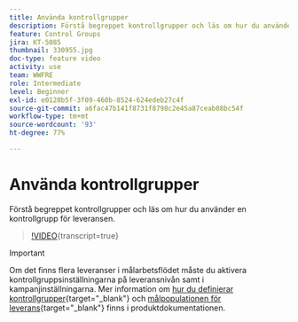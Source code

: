 ```yaml
---
title: Använda kontrollgrupper
description: Förstå begreppet kontrollgrupper och läs om hur du använder en kontrollgrupp för leveransen.
feature: Control Groups
jira: KT-5085
thumbnail: 330955.jpg
doc-type: feature video
activity: use
team: WWFRE
role: Intermediate
level: Beginner
exl-id: e0128b5f-3f09-460b-8524-624edeb27c4f
source-git-commit: a6fac47b141f8731f8798c2e45a87ceab08bc54f
workflow-type: tm+mt
source-wordcount: '93'
ht-degree: 77%

---
```


# Använda kontrollgrupper

Förstå begreppet kontrollgrupper och läs om hur du använder en kontrollgrupp för leveransen.

>[!VIDEO](https://video.tv.adobe.com/v/330955?quality=12&learn=on){transcript=true}

>[!IMPORTANT]
>Om det finns flera leveranser i målarbetsflödet måste du aktivera kontrollgruppsinställningarna på leveransnivån samt i kampanjinställningarna.
>Mer information om [hur du definierar kontrollgrupper](https://experienceleague.adobe.com/docs/campaign-classic/using/orchestrating-campaigns/orchestrate-campaigns/marketing-campaign-target.html?lang=sv#defining-a-control-group){target="_blank"} och [målpopulationen för leverans](https://experienceleague.adobe.com/docs/campaign-classic/using/sending-messages/key-steps-when-creating-a-delivery/steps-defining-the-target-population.html?lang=sv){target="_blank"} finns i produktdokumentationen.
